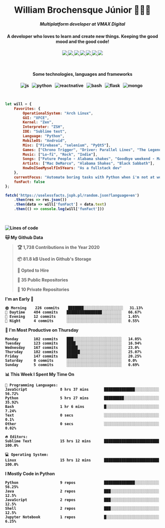 <h1 align="center">William Brochensque Júnior 👨🏼‍💻</h1>

<h5 align="center">Multiplatform developer at VMAX Digital</h5>
<h4 align="center">A developer who loves to learn and create new things. Keeping the good mood and the good code!<h4/>

<p align="center">
	<a href="https://gist.github.com/willnaoosmith">
		<img src="https://img.shields.io/badge/-Github-000?style=for-the-badge&logo=Github&logoColor=white" />
	</a>
	<a href="https://stackoverflow.com/users/story/12368797">
		<img src="https://img.shields.io/badge/-Stackoverflow-4CA143?style=for-the-badge&logo=Stackoverflow&logoColor=white" />
	</a>
	<a href="https://api.whatsapp.com/send?phone=5511941228721text=Ola!">
		<img src="https://img.shields.io/badge/WHATSAPP-%2325D366.svg?&style=for-the-badge&logo=whatsapp&logoColor=white" />
	</a>
	<a href="mailto:brochensquewill@protonmail.com">
		<img src="https://img.shields.io/badge/protonmail-%238B89CC.svg?&style=for-the-badge&logo=protonmail&logoColor=white" />
	</a>
	<a href="https://www.facebook.com/willnaoosmith">
		<img src="https://img.shields.io/badge/facebook-%231877F2.svg?&style=for-the-badge&logo=facebook&logoColor=white" />
	</a>
	<a href="https://twitter.com/willnaoosmit">
		<img src="https://img.shields.io/badge/twitter-%231DA1F2.svg?&style=for-the-badge&logo=twitter&logoColor=white" />
	</a>
	<a href="https://open.spotify.com/playlist/7vH3uawXW4r3mX2NNglmeI?si=Fcrr0zmITmylmWQLg5ANgQ">
		<img src="https://img.shields.io/badge/spotify-%231ED760.svg?&style=for-the-badge&logo=spotify&logoColor=white" />
	</a>
</p>

<br>

<h4 align="center">Some technologies, languages and frameworks<h4/>
	
<p align="center">
	<img src="https://img.shields.io/badge/javascript%20-%23323330.svg?&style=for-the-badge&logo=javascript&logoColor=%23F7DF1E" alt="js" />&nbsp;&nbsp;
	<img src="https://img.shields.io/badge/python%20-%2314354C.svg?&style=for-the-badge&logo=python&logoColor=white" alt="python" />&nbsp;&nbsp;
	<img src="https://img.shields.io/badge/react_native%20-%2320232a.svg?&style=for-the-badge&logo=react&logoColor=%2361DAFB" alt="reactnative" />&nbsp;&nbsp;
	<img src="https://img.shields.io/badge/shell_script%20-%23121011.svg?&style=for-the-badge&logo=gnu-bash&logoColor=white" alt="bash" />&nbsp;&nbsp;
	<img src="https://img.shields.io/badge/flask%20-%23000.svg?&style=for-the-badge&logo=flask&logoColor=white" alt="flask" />&nbsp;&nbsp;
	<img src="https://img.shields.io/badge/MongoDB-%234ea94b.svg?&style=for-the-badge&logo=mongodb&logoColor=white" alt="mongo" />&nbsp;&nbsp;
</p>

<br>

```javascript
let will = {
    Favorites: {
    	OperationalSystem: "Arch Linux",
        GUI: "XFCE",
        Kernel: "Zen",
        Interpreter: "ZSH",
    	IDE: "Sublime text",
    	Language: "Python",
    	MobileOS: "Android",
    	Misc: ["Firebase", "selenium", "PyQt5"],
    	Games: ["Chrono Trigger", "Driver: Parallel Lines", "The Legend of Zelda: The Minish Cap", "Some kaizos"],
    	Music: ["Lo-fi", "Rock", "Indie"],
    	Songs: ["Future People - Alabama shakes", "Goodbye weekend - Mac DeMarco", "N.I.B - Black Sabbath"],
    	Artists: ["Mac DeMarco", "Alabama Shakes", "Black Sabbath"],
    	HowDoISeeMyselfIn5Years: "As a fullstack dev"
    },
    currentFocus: "Automate boring tasks with Python when i'm not at work",
    funFact: false
};

fetch('https://uselessfacts.jsph.pl/random.json?language=en')
	.then(res => res.json())
	.then(data => will['funFact'] = data.text)
	.then(() => console.log(will['funFact']))
```

<br>

<!--START_SECTION:waka-->
![Lines of code](https://img.shields.io/badge/From%20Hello%20World%20I%27ve%20Written-15.8%20million%20lines%20of%20code-blue)

**🐱 My Github Data** 

> 🏆 1,738 Contributions in the Year 2020
 > 
> 📦 81.8 kB Used in Github's Storage 
 > 
> 💼 Opted to Hire
 > 
> 📜 35 Public Repositories
 > 
> 🔑 10 Private Repositories 

**I'm an Early 🐤** 

```text
🌞 Morning    226 commits    ███████░░░░░░░░░░░░░░░░░░   31.13% 
🌆 Daytime    484 commits    ████████████████░░░░░░░░░   66.67% 
🌃 Evening    12 commits     ░░░░░░░░░░░░░░░░░░░░░░░░░   1.65% 
🌙 Night      4 commits      ░░░░░░░░░░░░░░░░░░░░░░░░░   0.55%

```
📅 **I'm Most Productive on Thursday** 

```text
Monday       102 commits    ███░░░░░░░░░░░░░░░░░░░░░░   14.05% 
Tuesday      123 commits    ████░░░░░░░░░░░░░░░░░░░░░   16.94% 
Wednesday    167 commits    █████░░░░░░░░░░░░░░░░░░░░   23.0% 
Thursday     182 commits    ██████░░░░░░░░░░░░░░░░░░░   25.07% 
Friday       147 commits    █████░░░░░░░░░░░░░░░░░░░░   20.25% 
Saturday     0 commits      ░░░░░░░░░░░░░░░░░░░░░░░░░   0.0% 
Sunday       5 commits      ░░░░░░░░░░░░░░░░░░░░░░░░░   0.69%

```


📊 **This Week I Spent My Time On** 

```text
💬 Programming Languages: 
JavaScript               8 hrs 37 mins       ██████████████░░░░░░░░░░░   56.72% 
Python                   5 hrs 27 mins       █████████░░░░░░░░░░░░░░░░   35.92% 
Bash                     1 hr 6 mins         █░░░░░░░░░░░░░░░░░░░░░░░░   7.24% 
Text                     0 secs              ░░░░░░░░░░░░░░░░░░░░░░░░░   0.1% 
Other                    0 secs              ░░░░░░░░░░░░░░░░░░░░░░░░░   0.02%

🔥 Editors: 
Sublime Text             15 hrs 12 mins      █████████████████████████   100.0%

💻 Operating System: 
Linux                    15 hrs 12 mins      █████████████████████████   100.0%

```

**I Mostly Code in Python** 

```text
Python                   9 repos             ██████████████░░░░░░░░░░░   56.25% 
Java                     2 repos             ███░░░░░░░░░░░░░░░░░░░░░░   12.5% 
JavaScript               2 repos             ███░░░░░░░░░░░░░░░░░░░░░░   12.5% 
Shell                    2 repos             ███░░░░░░░░░░░░░░░░░░░░░░   12.5% 
Jupyter Notebook         1 repos             █░░░░░░░░░░░░░░░░░░░░░░░░   6.25%

```



<!--END_SECTION:waka-->
